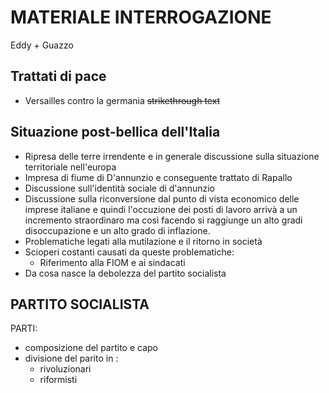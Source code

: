 # MATERIALE INTERROGAZIONE
Eddy + Guazzo

## Trattati di pace
- Versailles contro la germania
~~strikethrough text~~
## Situazione post-bellica dell'Italia
- Ripresa delle terre irrendente e in generale discussione sulla situazione territoriale nell'europa
- Impresa di fiume di D'annunzio e conseguente trattato di Rapallo
- Discussione sull'identità sociale di d'annunzio
- Discussione sulla riconversione dal punto di vista economico delle imprese italiane e quindi l'occuzione dei posti di lavoro arrivà a un incremento straordinaro ma così facendo si raggiunge un alto gradi disoccupazione e un alto grado di inflazione.
- Problematiche legati alla mutilazione e il ritorno in società
- Scioperi costanti causati da queste problematiche:
	- Riferimento alla FIOM e ai sindacati
- Da cosa nasce la debolezza del partito socialista

## PARTITO SOCIALISTA
PARTI:
- composizione del partito e capo
- divisione del parito in :
	-  rivoluzionari 
	-  riformisti

<!--stackedit_data:
eyJoaXN0b3J5IjpbLTE2NTMzMTkzMTQsLTMxNzE0OTI5M119
-->